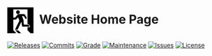 # <img align="center" src="img/favicon.svg" height="60">&nbsp;&nbsp;Website Home Page
[![Releases](https://img.shields.io/github/release/ArtiomL/artioml.net.svg)](https://github.com/ArtiomL/artioml.net/releases)
[![Commits](https://img.shields.io/github/commits-since/ArtiomL/artioml.net/v2.1.1.svg?label=commits%20since)](https://github.com/ArtiomL/artioml.net/commits/master)
[![Grade](https://img.shields.io/mozilla-observatory/grade/artioml.net?label=grade)](https://observatory.mozilla.org/analyze/artioml.net)
[![Maintenance](https://img.shields.io/maintenance/yes/2021.svg)](https://github.com/ArtiomL/artioml.net/graphs/code-frequency)
[![Issues](https://img.shields.io/github/issues/ArtiomL/artioml.net.svg)](https://github.com/ArtiomL/artioml.net/issues)
[![License](https://img.shields.io/badge/license-MIT-blue.svg)](/LICENSE)
